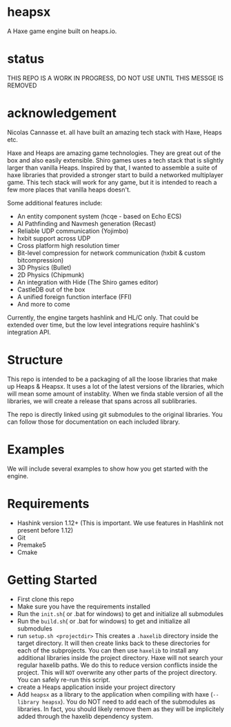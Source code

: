 # heapsx
A Haxe game engine built on heaps.io.  

# status

THIS REPO IS A WORK IN PROGRESS, DO NOT USE UNTIL THIS MESSGE IS REMOVED

# acknowledgement
Nicolas Cannasse et. all have built an amazing tech stack with Haxe, Heaps etc.  

Haxe and Heaps are amazing game technologies.  They are great out of the box and also easily extensible. Shiro games uses a tech stack that is slightly larger than vanilla Heaps.  Inspired by that, I wanted to assemble a suite of haxe libraries that provided a stronger start to build a networked multiplayer game.  This tech stack will work for any game, but it is intended to reach a few more places that vanilla heaps doesn't.

Some additional features include:

- An entity component system (hcqe - based on Echo ECS)
- AI Pathfinding and Navmesh generation (Recast)
- Reliable UDP communication (Yojimbo)
- hxbit support across UDP
- Cross platform high resolution timer
- Bit-level compression for network communication (hxbit & custom bitcompression)
- 3D Physics (Bullet)
- 2D Physics (Chipmunk)
- An integration with Hide (The Shiro games editor)
- CastleDB out of the box
- A unified foreign function interface (FFI)
- And more to come


Currently, the engine targets hashlink and HL/C only. That could be extended over time, but the low level integrations require hashlink's integration API.

# Structure
This repo is intended to be a packaging of all the loose libraries that make up Heaps & Heapsx.  It uses a lot of the latest versions of the libraries, which will mean some amount of instablity.  When we finda stable version of all the libraries, we will create a release that spans across all sublibraries.

The repo is directly linked using git submodules to the original libraries.  You can follow those for documentation on each included library.

# Examples
We will include several examples to show how you get started with the engine.

# Requirements
- Hashink version 1.12+ (This is important. We use features in Hashlink not present before 1.12)
- Git
- Premake5
- Cmake

# Getting Started
- First clone this repo
- Make sure you have the requirements installed
- Run the `init.sh`( or .bat for windows) to get and initialize all submodules
- Run the `build.sh`( or .bat for windows) to get and initialize all submodules
- run `setup.sh <projectdir>` This creates a `.haxelib` directory inside the target directory. It will then create links back to these directories for each of the subprojects.  You can then use `haxelib` to install any additional libraries inside the project directory.  Haxe will not search your regular haxelib paths.  We do this to reduce version conflicts inside the project. This will `NOT` overwrite any other parts of the project directory.  You can safely re-run this script.
- create a Heaps application inside your project directory
- Add `heapsx` as a library to the application when compiling with haxe (`--library heapsx`).  You do NOT need to add each of the submodules as libraries.  In fact, you should likely remove them as they will be implicitely added through the haxelib dependency system.



